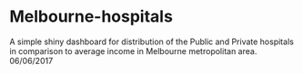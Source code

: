 # Melbourne-hospitals
A simple shiny dashboard for distribution of the Public and Private hospitals in comparison to average income in Melbourne metropolitan area. 06/06/2017
